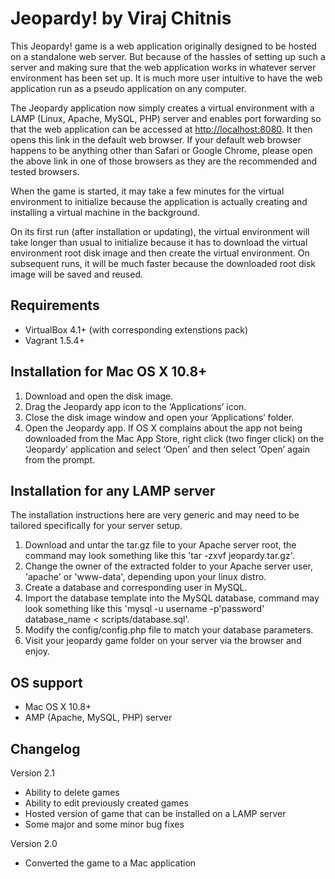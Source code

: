 Jeopardy! by Viraj Chitnis
==========================

This Jeopardy! game is a web application originally designed to be hosted on a standalone web server. But because of the hassles of setting up such a server and making sure that the web application works in whatever server environment has been set up. It is much more user intuitive to have the web application run as a pseudo application on any computer.

The Jeopardy application now simply creates a virtual environment with a LAMP (Linux, Apache, MySQL, PHP) server and enables port forwarding so that the web application can be accessed at [http://localhost:8080](http://localhost:8080). It then opens this link in the default web browser. If your default web browser happens to be anything other than Safari or Google Chrome, please open the above link in one of those browsers as they are the recommended and tested browsers.

When the game is started, it may take a few minutes for the virtual environment to initialize because the application is actually creating and installing a virtual machine in the background.

On its first run (after installation or updating), the virtual environment will take longer than usual to initialize because it has to download the virtual environment root disk image and then create the virtual environment. On subsequent runs, it will be much faster because the downloaded root disk image will be saved and reused.

Requirements
------------

* VirtualBox 4.1+ (with corresponding extenstions pack)
* Vagrant 1.5.4+

Installation for Mac OS X 10.8+
-------------------------------

1. Download and open the disk image.
2. Drag the Jeopardy app icon to the ‘Applications’ icon.
3. Close the disk image window and open your ‘Applications’ folder.
4. Open the Jeopardy app. If OS X complains about the app not being downloaded from the Mac App Store, right click (two finger click) on the ‘Jeopardy’ application and select ‘Open’ and then select ‘Open’ again from the prompt.

Installation for any LAMP server
--------------------------------

The installation instructions here are very generic and may need to be tailored specifically for your server setup.

1. Download and untar the tar.gz file to your Apache server root, the command may look something like this 'tar -zxvf jeopardy.tar.gz'.
2. Change the owner of the extracted folder to your Apache server user, 'apache' or 'www-data', depending upon your linux distro.
3. Create a database and corresponding user in MySQL.
4. Import the database template into the MySQL database, command may look something like this 'mysql -u username -p'password' database_name < scripts/database.sql'.
5. Modify the config/config.php file to match your database parameters.
6. Visit your jeopardy game folder on your server via the browser and enjoy.

OS support
----------

* Mac OS X 10.8+
* AMP (Apache, MySQL, PHP) server

Changelog
---------

Version 2.1

* Ability to delete games
* Ability to edit previously created games
* Hosted version of game that can be installed on a LAMP server
* Some major and some minor bug fixes

Version 2.0

* Converted the game to a Mac application